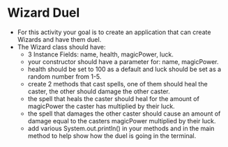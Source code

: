 # Wizard Duel

* For this activity your goal is to create an application that can create Wizards and have them duel.
* The Wizard class should have:
  - 3 Instance Fields: name, health, magicPower, luck.
  - your constructor should have a parameter for: name, magicPower.
  - health should be set to 100 as a default and luck should be set as a random number from 1-5.
  - create 2 methods that cast spells, one of them should heal the caster, the other should damage the other caster.
  - the spell that heals the caster should heal for the amount of magicPower the caster has multiplied by their luck.
  - the spell that damages the other caster should cause an amount of damage equal to the casters magicPower multiplied by their luck.
  - add various System.out.println() in your methods and in the main method to help show how the duel is going in the terminal.